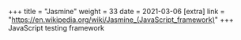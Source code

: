 +++
title = "Jasmine"
weight = 33
date = 2021-03-06
[extra]
link = "https://en.wikipedia.org/wiki/Jasmine_(JavaScript_framework)"
+++
JavaScript testing framework

